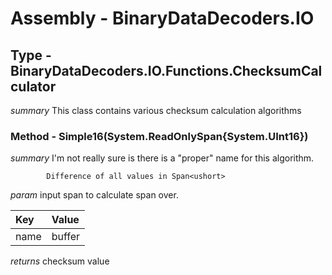 ﻿# Assembly - BinaryDataDecoders.IO

## Type - BinaryDataDecoders.IO.Functions.ChecksumCalculator

*summary*
This class contains various checksum calculation algorithms

### Method - Simple16(System.ReadOnlySpan{System.UInt16})

*summary*
I'm not really sure is there is a "proper" name for this algorithm.
            
            Difference of all values in Span<ushort>

*param*
input span to calculate span over.

| Key                  | Value                                                        |
| :------------------- | :----------------------------------------------------------- |
| name                 | buffer                                                       | 

*returns*
checksum value

